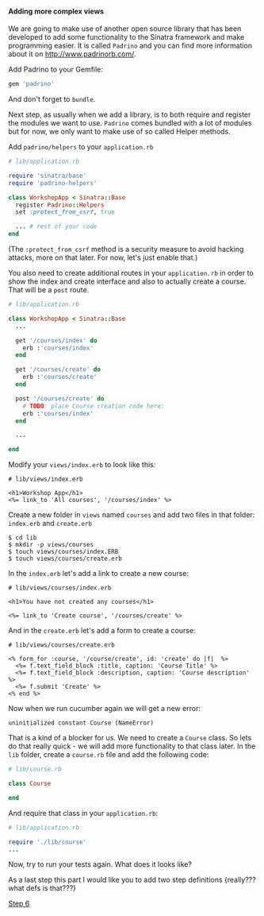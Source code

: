 #### Adding more complex views

We are going to make use of another open source library that has been developed to add some functionality to the Sinatra framework and make programming easier. It is called `Padrino` and you can find more information about it on http://www.padrinorb.com/.

Add Padrino to your Gemfile:

```ruby
gem 'padrino'
```

And don't forget to `bundle`.

Next step, as usually when we add a library, is to both require and register the modules we want to use. `Padrino` comes bundled with a lot of modules but for now, we only want to make use of so called Helper methods.

Add `padrino/helpers` to your `application.rb`

```ruby
# lib/application.rb

require 'sinatra/base'
require 'padrino-helpers'

class WorkshopApp < Sinatra::Base
  register Padrino::Helpers
  set :protect_from_csrf, true

  ... # rest of your code
end
```
(The `:protect_from_csrf` method is a security measure to avoid hacking attacks, more on that later. For now, let's just enable that.)

You also need to create additional routes in your `application.rb` in order to show the index and create interface and also to actually create a course. That will be a `post` route.

```ruby
# lib/application.rb

class WorkshopApp < Sinatra::Base
  ...

  get '/courses/index' do
    erb :'courses/index'
  end

  get '/courses/create' do
    erb :'courses/create'
  end

  post '/courses/create' do
    # TODO: place Course creation code here:
    erb :'courses/index'
  end

  ...

end

```

Modify your `views/index.erb` to look like this:

```HTML+ERB
# lib/views/index.erb

<h1>Workshop App</h1>
<%= link_to 'All courses', '/courses/index' %>
```

Create a new folder in `views` named `courses` and add two files in that folder: `index.erb` and `create.erb`

```shell
$ cd lib
$ mkdir -p views/courses
$ touch views/courses/index.ERB
$ touch views/courses/create.erb
```

In the `index.erb` let's add a link to create a new course:

```HTML+ERB
# lib/views/courses/index.erb

<h1>You have not created any courses</h1>

<%= link_to 'Create course', '/courses/create' %>
```

And in the `create.erb` let's add a form to create a course:

```HTML+ERB
# lib/views/courses/create.erb

<% form_for :course, '/course/create', id: 'create' do |f|  %>
  <%= f.text_field_block :title, caption: 'Course Title' %>
  <%= f.text_field_block :description, caption: 'Course description' %>
  <%= f.submit 'Create' %>
<% end %>
```

Now when we run cucumber again we will get a new error:
```shell
uninitialized constant Course (NameError)
```

That is a kind of a blocker for us. We need to create a `Course` class. So lets do that really quick - we will add more functionality to that class later.
 In the `lib` folder, create a `course.rb` file and add the following code:

 ```ruby
 # lib/course.rb

 class Course

 end
 ```

 And require that class in your `application.rb`:

 ```ruby
 # lib/application.rb

 require './lib/course'
 ...
 ```

Now, try to run your tests again. What does it looks like?

As a last step this part I would like you to add two step definitions {really??? what defs is that???}

[Step 6](step6.md)
